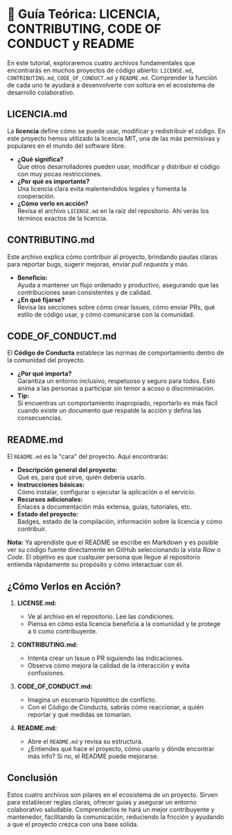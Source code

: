 # 🧭 Guía Teórica: LICENCIA, CONTRIBUTING, CODE OF CONDUCT y README

En este tutorial, exploraremos cuatro archivos fundamentales que encontrarás en muchos proyectos de código abierto: `LICENSE.md`, `CONTRIBUTING.md`, `CODE_OF_CONDUCT.md` y `README.md`. Comprender la función de cada uno te ayudará a desenvolverte con soltura en el ecosistema de desarrollo colaborativo.

## LICENCIA.md

La **licencia** define cómo se puede usar, modificar y redistribuir el código. En este proyecto hemos utilizado la licencia MIT, una de las más permisivas y populares en el mundo del software libre.

- **¿Qué significa?**  
  Que otros desarrolladores pueden usar, modificar y distribuir el código con muy pocas restricciones.  
- **¿Por qué es importante?**  
  Una licencia clara evita malentendidos legales y fomenta la cooperación.  
- **¿Cómo verlo en acción?**  
  Revisa el archivo `LICENSE.md` en la raíz del repositorio. Ahí verás los términos exactos de la licencia.

## CONTRIBUTING.md

Este archivo explica cómo contribuir al proyecto, brindando pautas claras para reportar bugs, sugerir mejoras, enviar *pull requests* y más.

- **Beneficio:**  
  Ayuda a mantener un flujo ordenado y productivo, asegurando que las contribuciones sean consistentes y de calidad.  
- **¿En qué fijarse?**  
  Revisa las secciones sobre cómo crear Issues, cómo enviar PRs, qué estilo de código usar, y cómo comunicarse con la comunidad.

## CODE_OF_CONDUCT.md

El **Código de Conducta** establece las normas de comportamiento dentro de la comunidad del proyecto.

- **¿Por qué importa?**  
  Garantiza un entorno inclusivo, respetuoso y seguro para todos. Esto anima a las personas a participar sin temor a acoso o discriminación.  
- **Tip:**  
  Si encuentras un comportamiento inapropiado, reportarlo es más fácil cuando existe un documento que respalde la acción y defina las consecuencias.

## README.md

El `README.md` es la "cara" del proyecto. Aquí encontrarás:

- **Descripción general del proyecto:**  
  Qué es, para qué sirve, quién debería usarlo.
- **Instrucciones básicas:**  
  Cómo instalar, configurar o ejecutar la aplicación o el servicio.
- **Recursos adicionales:**  
  Enlaces a documentación más extensa, guías, tutoriales, etc.
- **Estado del proyecto:**  
  Badges, estado de la compilación, información sobre la licencia y cómo contribuir.

**Nota:** Ya aprendiste que el README se escribe en Markdown y es posible ver su código fuente directamente en GitHub seleccionando la vista *Raw* o *Code*. El objetivo es que cualquier persona que llegue al repositorio entienda rápidamente su propósito y cómo interactuar con él.

## ¿Cómo Verlos en Acción?

1. **LICENSE.md:**  
   - Ve al archivo en el repositorio. Lee las condiciones.  
   - Piensa en cómo esta licencia beneficia a la comunidad y te protege a ti como contribuyente.

2. **CONTRIBUTING.md:**  
   - Intenta crear un Issue o PR siguiendo las indicaciones.  
   - Observa cómo mejora la calidad de la interacción y evita confusiones.

3. **CODE_OF_CONDUCT.md:**  
   - Imagina un escenario hipotético de conflicto.  
   - Con el Código de Conducta, sabrás cómo reaccionar, a quién reportar y qué medidas se tomarían.

4. **README.md:**  
   - Abre el `README.md` y revisa su estructura.  
   - ¿Entiendes qué hace el proyecto, cómo usarlo y dónde encontrar más info? Si no, el README puede mejorarse.

## Conclusión

Estos cuatro archivos son pilares en el ecosistema de un proyecto. Sirven para establecer reglas claras, ofrecer guías y asegurar un entorno colaborativo saludable. Comprenderlos te hará un mejor contribuyente y mantenedor, facilitando la comunicación, reduciendo la fricción y ayudando a que el proyecto crezca con una base sólida.

